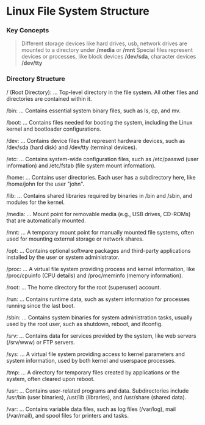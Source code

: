 # Linux File System Structure

### Key Concepts

> Different storage devices like hard drives, usb, network drives are mounted to a directory under **/media** or **/mnt**
> Special files represent devices or processes, like block devices **/dev/sda**, character devices **/dev/tty**

### Directory Structure

/ (Root Directory):
... Top-level directory in the file system. All other files and directories are contained within it.

/bin:
... Contains essential system binary files, such as ls, cp, and mv.

/boot:
... Contains files needed for booting the system, including the Linux kernel and bootloader configurations.

/dev:
... Contains device files that represent hardware devices, such as /dev/sda (hard disk) and /dev/tty (terminal devices).

/etc:
... Contains system-wide configuration files, such as /etc/passwd (user information) and /etc/fstab (file system mount information).

/home:
... Contains user directories. Each user has a subdirectory here, like /home/john for the user "john".

/lib:
... Contains shared libraries required by binaries in /bin and /sbin, and modules for the kernel.

/media:
... Mount point for removable media (e.g., USB drives, CD-ROMs) that are automatically mounted.

/mnt:
... A temporary mount point for manually mounted file systems, often used for mounting external storage or network shares.

/opt:
... Contains optional software packages and third-party applications installed by the user or system administrator.

/proc:
... A virtual file system providing process and kernel information, like /proc/cpuinfo (CPU details) and /proc/meminfo (memory information).

/root:
... The home directory for the root (superuser) account.

/run:
... Contains runtime data, such as system information for processes running since the last boot.

/sbin:
... Contains system binaries for system administration tasks, usually used by the root user, such as shutdown, reboot, and ifconfig.

/srv:
... Contains data for services provided by the system, like web servers (/srv/www) or FTP servers.

/sys:
... A virtual file system providing access to kernel parameters and system information, used by both kernel and userspace processes.

/tmp:
... A directory for temporary files created by applications or the system, often cleared upon reboot.

/usr:
... Contains user-related programs and data. Subdirectories include /usr/bin (user binaries), /usr/lib (libraries), and /usr/share (shared data).

/var:
... Contains variable data files, such as log files (/var/log), mail (/var/mail), and spool files for printers and tasks.
